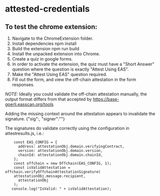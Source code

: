 # attested-credentials

To test the chrome extension:
-----------------------------

1. Navigate to the ChromeExtension folder.
2. Install dependencies
    npm install
3. Build the extension
    npm run build
4. Install the unpacked extension into Chrome.
5. Create a quiz in google forms.
6. In order to activate the extension, the quiz must have a "Short Answer" question where the question is exactly "Attest Using EAS".
7. Make the "Attest Using EAS" question required.
8. Fill out the form, and view the off-chain attestation in the form responses.

*NOTE:* Ideally you could validate the off-chain attestation manually, the output format differs from that accepted by https://base-goerli.easscan.org/tools

Adding the missing context around the attestation appears to invalidate the signature.
    {"sig":<paste here>,
    "signer":"<paste here>"}

The signatures do validate correctly using the configuration in attestresults.js, i.e.:
```
    const EAS_CONFIG = {
      address: attestationObj.domain.verifyingContract,
      version: attestationObj.domain.version,
      chainId: attestationObj.domain.chainId,
    };
    const offchain = new Offchain(EAS_CONFIG, 1);
    const isValidAttestation = offchain.verifyOffchainAttestationSignature(
    attestationObj.message.recipient,
      attestationObj
    );
   console.log("IsValid: " + isValidAttestation);
```
